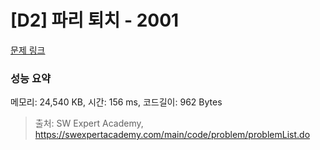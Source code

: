 # [D2] 파리 퇴치 - 2001 

[문제 링크](https://swexpertacademy.com/main/code/problem/problemDetail.do?contestProbId=AV5PzOCKAigDFAUq) 

### 성능 요약

메모리: 24,540 KB, 시간: 156 ms, 코드길이: 962 Bytes



> 출처: SW Expert Academy, https://swexpertacademy.com/main/code/problem/problemList.do